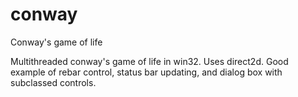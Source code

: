 # conway

Conway's game of life

Multithreaded conway's game of life in win32. Uses direct2d. Good example of rebar control, status bar updating, and dialog box with subclassed controls.
